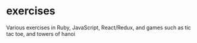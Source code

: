 # exercises

Various exercises in Ruby, JavaScript, React/Redux, and games such as
tic tac toe, and towers of hanoi
